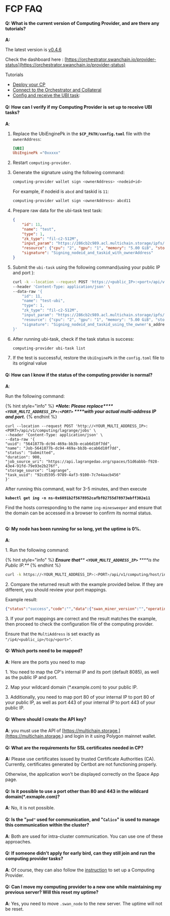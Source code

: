 # FCP FAQ

#### Q: What is the current version of Computing Provider, and are there any tutorials?

**A:**

The latest version is  [v0.4.6](https://github.com/swanchain/go-computing-provider/releases/tag/v0.4.6)

Check the dashboard here : [https://orchestrator.swanchain.io/provider-status](https://orchestrator.swanchain.io/provider-status)

Tutorials&#x20;

* [Deploy your CP](./)
* [Connect to the Orchestrator and Collateral](../connect-to-orchestrator.md)
* [Config and receive the UBI task](broken-reference):&#x20;

#### Q: How can I verify if my Computing Provider is set up to receive UBI tasks?

**A**:

1.  Replace the UbiEnginePk in the **`$CP_PATH/config.toml`** file with the `ownerAddress`:

    ```toml
    [UBI]
    UbiEnginePk ="0xxxxx"
    ```
2. Restart `computing-provider`.
3.  Generate the signature using the following command:

    ```bash
    computing-provider wallet sign <ownerAddress> <nodeid+id>
    ```

    For example, if nodeid is `abcd` and taskid is `11`:

    ```bash
    computing-provider wallet sign <ownerAddress> abcd11
    ```
4.  Prepare raw data for the ubi-task test task:

    ```json
    {
        "id": 11,
        "name": "test",
        "type": 1,
        "zk_type": "fil-c2-512M",
        "input_param": "https://286cb2c989.acl.multichain.storage/ipfs/QmYg4CfA5E2zR4ktb5B3PafAeCWyEEXiKUVS4g2UE9occ5",
        "resource": {"cpu": "2", "gpu": "1", "memory": "5.00 GiB", "storage": "1.00 GiB"},
        "signature": "Signing_nodeid_and_taskid_with_ownerAddress"
    }

    ```
5.  Submit the `ubi-task` using the following command(using your public IP and port ):

    ```bash
    curl -k --location --request POST 'https://<public_IP>:<port>/api/v1/computing/cp/ubi' \
    --header 'Content-Type: application/json' \
    --data-raw '{
        "id": 11,
        "name": "test-ubi",
        "type": 1,
        "zk_type": "fil-c2-512M",
        "input_param": "https://286cb2c989.acl.multichain.storage/ipfs/QmYg4CfA5E2zR4ktb5B3PafAeCWyEEXiKUVS4g2UE9occ5",
        "resource": {"cpu": "2", "gpu": "1", "memory": "5.00 GiB", "storage": "1.00 GiB"},
        "signature": "Signing_nodeid_and_taskid_using_the_owner's_address."
    }'
    ```
6.  After running ubi-task, check if the task status is success:

    ```bash
    computing-provider ubi-task list
    ```
7. If the test is successful, restore the `UbiEnginePk` in the `config.toml` file to its original value

#### Q: How can I know if the status of the computing provider is normal?

**A**:&#x20;

Run the following command:

{% hint style="info" %}
_**\*Note: Please replace**** ****`<YOUR_MULTI_ADDRESS_IP>:<PORT>`**** ****with your actual multi-address IP and port.**_
{% endhint %}

```
curl --location --request POST 'http://<YOUR_MULTI_ADDRESS_IP>:<PORT>/api/v1/computing/lagrange/jobs' \
--header 'Content-Type: application/json' \
--data-raw '{
"uuid": "5641877b-dc94-469a-bb3b-ecab6d10f7dd",
"name": "Job-5641877b-dc94-469a-bb3b-ecab6d10f7dd",
"status": "Submitted",
"duration": 900,
"job_source_uri": "https://api.lagrangedao.org/spaces/51d6abbb-f928-43e4-91fd-79e93e2b276f",
"storage_source": "lagrange",
"task_uuid": "92cd5595-9789-4af3-9100-7c7e4aacb456"
}'
```

After running this command, wait for 3-5 minutes, and then execute&#x20;

<pre><code><strong>kubectl get ing -n ns-0x6091b2f5678952cafbf02755d78973ebff302e11
</strong></code></pre>

Find the hosts corresponding to the name `ing-minesweeper` and ensure that the domain can be accessed in a browser to confirm its normal status.

<img src="broken-reference" alt="" data-size="original">

#### Q: My node has been running for so long, yet the uptime is 0%.

**A**:

1\. Run the following command:

{% hint style="info" %}
_**Ensure that****  ****`<YOUR_MULTI_ADDRESS_IP>`**** ****is the Public IP.**_
{% endhint %}

```bash
curl -k https://<YOUR_MULTI_ADDRESS_IP>:<PORT>/api/v1/computing/host/info
```

2\. Compare the returned result with the example provided below. If they are different, you should review your port mappings.

Example result:

```json
{"status":"success","code":"","data":{"swan_miner_version":"","operating_system":"linux","architecture":"amd64","cpu_cores":48}}
```

3\. If your port mappings are correct and the result matches the example, then proceed to check the configuration file of the computing provider.&#x20;

Ensure that the `MultiAddress` is set exactly as `"/ip4/<public_ip>/tcp/<port>"`.

#### Q: Which ports need to be mapped?&#x20;

**A**: Here are the ports you need to map

1\. You need to map the CP's internal IP and its port (default 8085), as well as the public IP and port.

2\. Map your wildcard domain (\*.example.com) to your public IP.&#x20;

3\. Additionally, you need to map port 80 of your internal IP to port 80 of your public IP, as well as port 443 of your internal IP to port 443 of your public IP.

#### Q: Where should I create the API key?

**A**: you must use the API of [https://multichain.storage,](https://multichain.storage,) and login in it using Polygon mainnet wallet.

#### Q: What are the requirements for SSL certificates needed in CP?&#x20;

**A:** Please use certificates issued by trusted Certificate Authorities (CA). Currently, certificates generated by Certbot are not functioning properly.&#x20;

Otherwise, the application won't be displayed correctly on the Space App page.

#### **Q: Is it possible to use a port other than 80 and 443 in the wildcard domain(\*.exmaple.com)?**

**A**: No, it is not possible.

#### Q: Is the "`pod"` used for communication, and "`Calico`" is used to manage this communication within the cluster?&#x20;

**A**: Both are used for intra-cluster communication. You can use one of these approaches.

#### Q: If someone didn't apply for early bird, can they still join and run the computing provider tasks?

**A**: Of course, they can also follow the [instruction](broken-reference) to set up a Computing Provider.

#### Q: Can I move my computing provider to a new one while maintaining my previous server? Will this reset my uptime?

**A**: Yes, you need to move  `.swan_node` to the new server. The uptime will not be reset.
